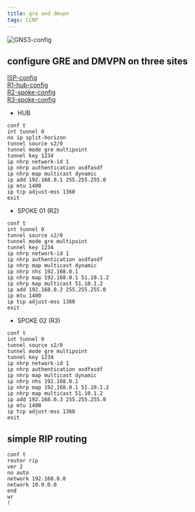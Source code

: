 ```yaml
---
title: gre and dmvpn
tags: CCNP
---
```


![GNS3-config](/assets/images/Cisco/gre&dmvpn.png)

## configure GRE and DMVPN on three sites

[ISP-config](/assets/images/Cisco/gre-dmvpn-isp.txt)  
[R1-hub-config](/assets/images/Cisco/gre-dmvpn-r1-hub.txt)  
[R2-spoke-config](/assets/images/Cisco/gre-dmvpn-r2-spoke.txt)  
[R3-spoke-config](/assets/images/Cisco/gre-dmvpn-r3-spoke.txt)  

- HUB  

```
conf t
int tunnel 0
no ip split-horizon
tunnel source s2/0
tunnel mode gre multipoint
tunnel key 1234
ip nhrp network-id 1
ip nhrp authentication asdfasdf
ip nhrp map multicast dynamic
ip add 192.168.0.1 255.255.255.0
ip mtu 1400
ip tcp adjust-mss 1360
exit
```

- SPOKE 01 (R2)  

```
conf t
int tunnel 0
tunnel source s2/0
tunnel mode gre multipoint
tunnel key 1234
ip nhrp network-id 1
ip nhrp authentication asdfasdf
ip nhrp map multicast dynamic
ip nhrp nhs 192.168.0.1
ip nhrp map 192.168.0.1 51.10.1.2
ip nhrp map multicast 51.10.1.2
ip add 192.168.0.2 255.255.255.0
ip mtu 1400
ip tcp adjust-mss 1360
exit
```

- SPOKE 02 (R3)  

```
conf t
int tunnel 0
tunnel source s2/0
tunnel mode gre multipoint
tunnel key 1234
ip nhrp network-id 1
ip nhrp authentication asdfasdf
ip nhrp map multicast dynamic
ip nhrp nhs 192.168.0.1
ip nhrp map 192.168.0.1 51.10.1.2
ip nhrp map multicast 51.10.1.2
ip add 192.168.0.3 255.255.255.0
ip mtu 1400
ip tcp adjust-mss 1360
exit
```

## simple RIP routing  

```
conf t
router rip
ver 2
no auto
network 192.168.0.0
network 10.0.0.0
end
wr
!
```

